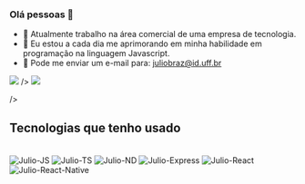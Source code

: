 ### Olá pessoas 👋
- 🔭 Atualmente trabalho na área comercial de uma empresa de tecnologia.
- 🌱 Eu estou a cada dia me aprimorando em minha habilidade em programação na linguagem Javascript.
- 📨 Pode me enviar um e-mail para: juliobraz@id.uff.br

<picture>
<source 
  srcset="https://github-readme-stats.vercel.app/api?username=Julio-Braz&show_icons=true&include_all_commits=true&show_owner=true&theme=react"
  media="(prefers-color-scheme: dark)"
/>
<source
  srcset="https://github-readme-stats.vercel.app/api?username=Julio-Braz&count_private=true&show_owner=true&include_all_commits=true&show_icons=truetheme=vue"
  media="(prefers-color-scheme: light), (prefers-color-scheme: no-preference)"
/>
<img src="https://github-readme-stats.vercel.app/api?username=Julio-Braz&show_icons=true" />
 />
</picture>
<picture>
<source 
  srcset="https://github-readme-stats.vercel.app/api/top-langs/?username=Julio-Braz&layout=compact&langs_count=16&theme=react"
  media="(prefers-color-scheme: dark)"
/>
<source
  srcset="https://github-readme-stats.vercel.app/api/top-langs/?username=Julio-Braz&layout=compact&langs_count=16&theme=vue"
  media="(prefers-color-scheme: light), (prefers-color-scheme: no-preference)"
/>
<img src="https://github-readme-stats.vercel.app/api/top-langs/?username=Julio-Braz&show_icons=true" />

 />

</picture>

## Tecnologias que tenho usado

<div style="display: inline_block"><br>
  <img align="center" alt="Julio-JS"  src="https://img.shields.io/badge/JavaScript-F7DF1E?style=for-the-badge&logo=javascript&logoColor=black">
  <img align="center" alt="Julio-TS"  src="https://img.shields.io/badge/TypeScript-007ACC?style=for-the-badge&logo=typescript&logoColor=white">
  <img align="center" alt="Julio-ND"  src="https://img.shields.io/badge/Node.js-43853D?style=for-the-badge&logo=node.js&logoColor=white">
  <img align="center" alt="Julio-Express"  src="https://img.shields.io/badge/Express.js-404D59?style=for-the-badge">                 
  <img align="center" alt="Julio-React"  src="https://img.shields.io/badge/React-20232A?style=for-the-badge&logo=react&logoColor=61DAFB">
  <img align="center" alt="Julio-React-Native"  src="https://img.shields.io/badge/React_Native-20232A?style=for-the-badge&logo=react&logoColor=61DAFB">
 
  
</div>
